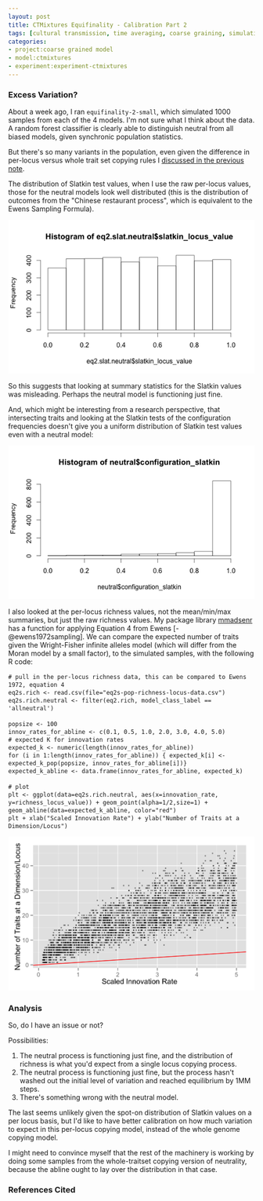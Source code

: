 ```yaml
---
layout: post
title: CTMixtures Equifinality - Calibration Part 2
tags: [cultural transmission, time averaging, coarse graining, simulation, dissertation, open science, reproducible science, experiments, experiment-ctmixture]
categories: 
- project:coarse grained model
- model:ctmixtures
- experiment:experiment-ctmixtures
---
```


### Excess Variation? ###

About a week ago, I ran `equifinality-2-small`, which simulated 1000 samples from each of the 4 models.  I'm not sure what I think about the data.  A random forest classifier is clearly able to distinguish neutral from all biased models, given synchronic population statistics.  

But there's so many variants in the population, even given the difference in per-locus versus whole trait set copying rules I [discussed in the previous note](/project:coarse%20grained%20model/model:ctmixtures/experiment:experiment-ctmixtures/2014/09/22/ctmixtures-model-calibration.html). 

The distribution of Slatkin test values, when I use the raw per-locus values, those for the neutral models look well distributed (this is the distribution of outcomes from the "Chinese restaurant process", which is equivalent to the Ewens Sampling Formula).  

![slatkin-per-locus](/images/ctmixtures-eq2-slatkin-neutral.png) 

So this suggests that looking at summary statistics for the Slatkin values was misleading.  Perhaps the neutral model is functioning just fine. 

And, which might be interesting from a research perspective, that intersecting traits and looking at the Slatkin tests of the configuration frequencies doesn't give you a uniform distribution of Slatkin test values even with a neutral model:

![slatkin-configuration](/images/ctmixtures-eq2-config-slatkin.png)

I also looked at the per-locus richness values, not the mean/min/max summaries, but just the raw richness values.  My package library [mmadsenr](https://github.com/mmadsen/mmadsenr) has a function for applying Equation 4 from Ewens [-@ewens1972sampling].  We can compare the expected number of traits given the Wright-Fisher infinite alleles model (which will differ from the Moran model by a small factor), to the simulated samples, with the following R code:

```{.r}
# pull in the per-locus richness data, this can be compared to Ewens 1972, equation 4
eq2s.rich <- read.csv(file="eq2s-pop-richness-locus-data.csv")
eq2s.rich.neutral <- filter(eq2.rich, model_class_label == 'allneutral')

popsize <- 100
innov_rates_for_abline <- c(0.1, 0.5, 1.0, 2.0, 3.0, 4.0, 5.0)
# expected K for innovation rates
expected_k <- numeric(length(innov_rates_for_abline))
for (i in 1:length(innov_rates_for_abline)) { expected_k[i] <- expected_k_pop(popsize, innov_rates_for_abline[i])}
expected_k_abline <- data.frame(innov_rates_for_abline, expected_k)

# plot
plt <- ggplot(data=eq2s.rich.neutral, aes(x=innovation_rate, y=richness_locus_value)) + geom_point(alpha=1/2,size=1) + geom_abline(data=expected_k_abline, color="red")
plt + xlab("Scaled Innovation Rate") + ylab("Number of Traits at a Dimension/Locus")
```

![expected-k-and-observed](/images/eq2s-richness-neutral-expectedk.png)


### Analysis ###

So, do I have an issue or not?  

Possibilities:

1.  The neutral process is functioning just fine, and the distribution of richness is what you'd expect from a single locus copying process.  
1.  The neutral process is functioning just fine, but the process hasn't washed out the initial level of variation and reached equilibrium by 1MM steps.  
1.  There's something wrong with the neutral model.  

The last seems unlikely given the spot-on distribution of Slatkin values on a per locus basis, but I'd like to have better calibration on how much variation to expect in this per-locus copying model, instead of the whole genome copying model. 

I might need to convince myself that the rest of the machinery is working by doing some samples from the whole-traitset copying version of neutrality, because the abline ought to lay over the distribution in that case.   


### References Cited ###

